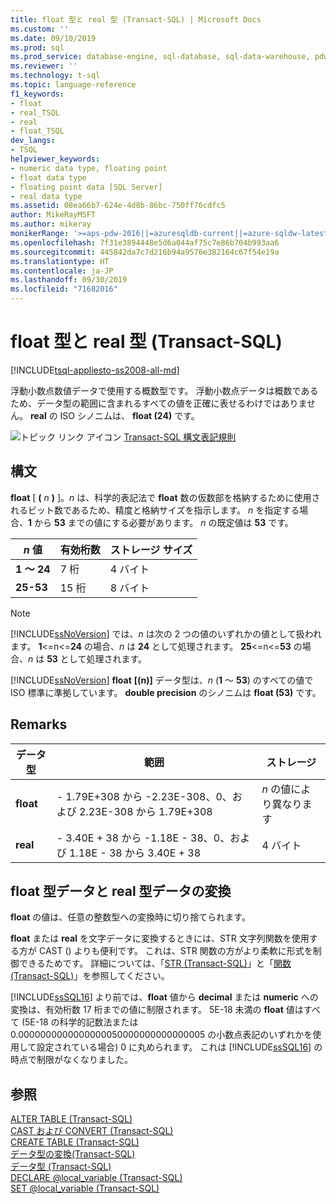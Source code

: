 ```yaml
---
title: float 型と real 型 (Transact-SQL) | Microsoft Docs
ms.custom: ''
ms.date: 09/10/2019
ms.prod: sql
ms.prod_service: database-engine, sql-database, sql-data-warehouse, pdw
ms.reviewer: ''
ms.technology: t-sql
ms.topic: language-reference
f1_keywords:
- float
- real_TSQL
- real
- float_TSQL
dev_langs:
- TSQL
helpviewer_keywords:
- numeric data type, floating point
- float data type
- floating point data [SQL Server]
- real data type
ms.assetid: 08ea66b7-624e-4d8b-86bc-750ff76cdfc5
author: MikeRayMSFT
ms.author: mikeray
monikerRange: '>=aps-pdw-2016||=azuresqldb-current||=azure-sqldw-latest||>=sql-server-2016||=sqlallproducts-allversions||>=sql-server-linux-2017||=azuresqldb-mi-current'
ms.openlocfilehash: 7f31e3894448e5d6a044af75c7e86b704b993aa6
ms.sourcegitcommit: 445842da7c7d216b94a9576e382164c67f54e19a
ms.translationtype: HT
ms.contentlocale: ja-JP
ms.lasthandoff: 09/30/2019
ms.locfileid: "71682016"
---
```

# <a name="float-and-real-transact-sql"></a>float 型と real 型 (Transact-SQL)
[!INCLUDE[tsql-appliesto-ss2008-all-md](../../includes/tsql-appliesto-ss2008-all-md.md)]

浮動小数点数値データで使用する概数型です。 浮動小数点データは概数であるため、データ型の範囲に含まれるすべての値を正確に表せるわけではありません。 **real** の ISO シノニムは、 **float (24)** です。
  
![トピック リンク アイコン](../../database-engine/configure-windows/media/topic-link.gif "トピック リンク アイコン") [Transact-SQL 構文表記規則](../../t-sql/language-elements/transact-sql-syntax-conventions-transact-sql.md)
  
## <a name="syntax"></a>構文  
**float** [ **(** _n_ **)** ]。*n* は、科学的表記法で **float** 数の仮数部を格納するために使用されるビット数であるため、精度と格納サイズを指示します。 *n* を指定する場合、**1** から **53** までの値にする必要があります。 *n* の既定値は **53** です。
  
|*n* 値|有効桁数|ストレージ サイズ|  
|---|---|---|
|**1 ～ 24**|7 桁|4 バイト|  
|**25-53**|15 桁|8 バイト|  
  
> [!NOTE]  
>  [!INCLUDE[ssNoVersion](../../includes/ssnoversion-md.md)] では、*n* は次の 2 つの値のいずれかの値として扱われます。 **1**<=n<=**24** の場合、*n* は **24** として処理されます。 **25**<=n<=**53** の場合、*n* は **53** として処理されます。  
  
[!INCLUDE[ssNoVersion](../../includes/ssnoversion-md.md)] **float** **[(n)]** データ型は、*n* (**1** ～ **53**) のすべての値で ISO 標準に準拠しています。 **double precision** のシノニムは **float (53)** です。
  
## <a name="remarks"></a>Remarks  
  
|データ型|範囲|ストレージ|  
|---|---|---|
|**float**|- 1.79E+308 から -2.23E-308、0、および 2.23E-308 から 1.79E+308|*n* の値により異なります|  
|**real**|- 3.40E + 38 から -1.18E - 38、0、および 1.18E - 38 から 3.40E + 38|4 バイト|  
  
##  <a name="converting-float-and-real-data"></a>float 型データと real 型データの変換  
**float** の値は、任意の整数型への変換時に切り捨てられます。
  
**float** または **real** を文字データに変換するときには、STR 文字列関数を使用する方が CAST () よりも便利です。 これは、STR 関数の方がより柔軟に形式を制御できるためです。 詳細については、「[STR &#40;Transact-SQL&#41;](../../t-sql/functions/str-transact-sql.md)」と「[関数 &#40;Transact-SQL&#41;](../../t-sql/functions/functions.md)」を参照してください。
  
[!INCLUDE[ssSQL16](../../includes/sssql16-md.md)] より前では、**float** 値から **decimal** または **numeric** への変換は、有効桁数 17 桁までの値に制限されます。 5E-18 未満の **float** 値はすべて (5E-18 の科学的記数法または 0.0000000000000000050000000000000005 の小数点表記のいずれかを使用して設定されている場合) 0 に丸められます。 これは [!INCLUDE[ssSQL16](../../includes/sssql16-md.md)] の時点で制限がなくなりました。
  
## <a name="see-also"></a>参照
[ALTER TABLE &#40;Transact-SQL&#41;](../../t-sql/statements/alter-table-transact-sql.md)  
[CAST および CONVERT &#40;Transact-SQL&#41;](../../t-sql/functions/cast-and-convert-transact-sql.md)  
[CREATE TABLE &#40;Transact-SQL&#41;](../../t-sql/statements/create-table-transact-sql.md)  
[データ型の変換&#40;Transact-SQL&#41;](../../t-sql/data-types/data-type-conversion-database-engine.md)  
[データ型 &#40;Transact-SQL&#41;](../../t-sql/data-types/data-types-transact-sql.md)  
[DECLARE @local_variable &#40;Transact-SQL&#41;](../../t-sql/language-elements/declare-local-variable-transact-sql.md)  
[SET @local_variable &#40;Transact-SQL&#41;](../../t-sql/language-elements/set-local-variable-transact-sql.md)
  
  
